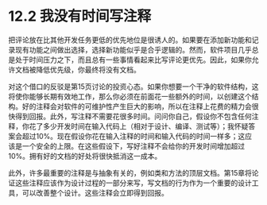 # 12.2 我没有时间写注释

把评论放在比其他开发任务更低的优先地位是很诱人的。如果要在添加新功能和记录现有功能之间做出选择，选择新功能似乎是合乎逻辑的。然而，软件项目几乎总是处于时间压力之下，而且总有一些事情看起来比写评论更优先。因此，如果你允许文档被降低优先级，你最终将没有文档。

对这个借口的反驳是第15页讨论的投资心态。如果你想要一个干净的软件结构，这将使你能够长期有效地工作，那么你必须在前面花一些额外的时间，以创建这个结构。好的注释会对软件的可维护性产生巨大的影响，所以在注释上花费的精力会很快得到回报。此外，写注释不需要花很多时间。问问你自己，假设你不包含任何注释，你花了多少开发时间在输入代码上（相对于设计、编译、测试等）；我怀疑答案会超过10%。现在假设你花在输入注释的时间和输入代码的时间一样多；这应该是一个安全的上限。在这些假设下，写好注释不会给你的开发时间增加超过10%。拥有好的文档的好处将很快抵消这一成本。

此外，许多最重要的注释是与抽象有关的，例如类和方法的顶层文档。第15章将论证这些注释应该作为设计过程的一部分来写，写文档的行为作为一个重要的设计工具，可以改善整个设计。这些注释会立即得到回报。
